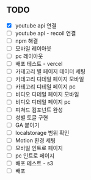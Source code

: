 ## TODO

-   [x] youtube api 연결
-   [ ] youtube api - recoil 연결
-   [ ] npm 해결
-   [ ] 모바일 레이아웃
-   [ ] pc 레이아웃
-   [ ] 배포 테스트 - vercel
-   [ ] 카테고리 별 페이지 데이터 세팅
-   [ ] 카테고리 디테일 페이지 모바일
-   [ ] 카테고리 디테일 페이지 pc
-   [ ] 비디오 디테일 페이지 모바일
-   [ ] 비디오 디테일 페이지 pc
-   [ ] 피쳐드 컴포넌트 완성
-   [ ] 성별 토글 구현
-   [ ] GA 붙이기
-   [ ] localstorage 범위 확인
-   [ ] Motion 환경 세팅
-   [ ] 모바일 인트로 페이지
-   [ ] pc 인트로 페이지
-   [ ] 배포 테스트 - s3
-   [ ] 배포
